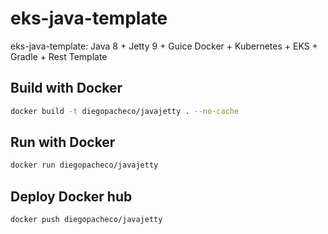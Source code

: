 # eks-java-template

eks-java-template: Java 8 + Jetty 9 + Guice Docker + Kubernetes + EKS + Gradle + Rest Template

## Build with Docker
```bash
docker build -t diegopacheco/javajetty . --no-cache
```

## Run with Docker
```bash
docker run diegopacheco/javajetty
```

## Deploy Docker hub
```bash
docker push diegopacheco/javajetty
```
